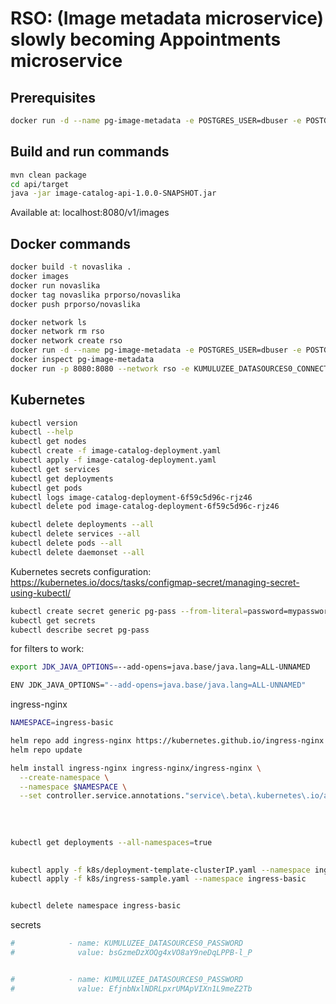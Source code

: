 # RSO: (Image metadata microservice) slowly becoming Appointments microservice

## Prerequisites

```bash
docker run -d --name pg-image-metadata -e POSTGRES_USER=dbuser -e POSTGRES_PASSWORD=postgres -e POSTGRES_DB=image-metadata -p 5432:5432 postgres:13
```

## Build and run commands
```bash
mvn clean package
cd api/target
java -jar image-catalog-api-1.0.0-SNAPSHOT.jar
```
Available at: localhost:8080/v1/images

## Docker commands
```bash
docker build -t novaslika .   
docker images
docker run novaslika    
docker tag novaslika prporso/novaslika   
docker push prporso/novaslika  
```
```bash
docker network ls  
docker network rm rso
docker network create rso
docker run -d --name pg-image-metadata -e POSTGRES_USER=dbuser -e POSTGRES_PASSWORD=postgres -e POSTGRES_DB=image-metadata -p 5432:5432 --network rso postgres:13
docker inspect pg-image-metadata
docker run -p 8080:8080 --network rso -e KUMULUZEE_DATASOURCES0_CONNECTIONURL=jdbc:postgresql://pg-image-metadata:5432/image-metadata prporso/image-catalog:2022-11-14-12-45-13
```

## Kubernetes
```bash
kubectl version
kubectl --help
kubectl get nodes
kubectl create -f image-catalog-deployment.yaml 
kubectl apply -f image-catalog-deployment.yaml 
kubectl get services 
kubectl get deployments
kubectl get pods
kubectl logs image-catalog-deployment-6f59c5d96c-rjz46
kubectl delete pod image-catalog-deployment-6f59c5d96c-rjz46
```
```bash
kubectl delete deployments --all
kubectl delete services --all
kubectl delete pods --all
kubectl delete daemonset --all
```


Kubernetes secrets configuration: https://kubernetes.io/docs/tasks/configmap-secret/managing-secret-using-kubectl/

```bash
kubectl create secret generic pg-pass --from-literal=password=mypassword
kubectl get secrets
kubectl describe secret pg-pass
```

for filters to work:
```bash
export JDK_JAVA_OPTIONS=--add-opens=java.base/java.lang=ALL-UNNAMED

ENV JDK_JAVA_OPTIONS="--add-opens=java.base/java.lang=ALL-UNNAMED"
```


ingress-nginx
```bash
NAMESPACE=ingress-basic

helm repo add ingress-nginx https://kubernetes.github.io/ingress-nginx
helm repo update

helm install ingress-nginx ingress-nginx/ingress-nginx \
  --create-namespace \
  --namespace $NAMESPACE \
  --set controller.service.annotations."service\.beta\.kubernetes\.io/azure-load-balancer-health-probe-request-path"=/healthz
  
  
  
  
kubectl get deployments --all-namespaces=true

  
kubectl apply -f k8s/deployment-template-clusterIP.yaml --namespace ingress-basic
kubectl apply -f k8s/ingress-sample.yaml --namespace ingress-basic


kubectl delete namespace ingress-basic
```


secrets
```bash
#            - name: KUMULUZEE_DATASOURCES0_PASSWORD
#              value: bsGzmeDzXOQg4xVO8aY9neDqLPPB-l_P


#            - name: KUMULUZEE_DATASOURCES0_PASSWORD
#              value: EfjnbNxlNDRLpxrUMApVIXn1L9meZ2Tb
```



